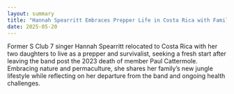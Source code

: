 ```yaml
---
layout: summary
title: "Hannah Spearritt Embraces Prepper Life in Costa Rica with Family"
date: 2025-05-20
---
```


Former S Club 7 singer Hannah Spearritt relocated to Costa Rica with her two daughters to live as a prepper and survivalist, seeking a fresh start after leaving the band post the 2023 death of member Paul Cattermole. Embracing nature and permaculture, she shares her family’s new jungle lifestyle while reflecting on her departure from the band and ongoing health challenges.
